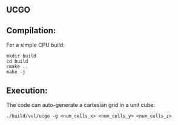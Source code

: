 UCGO
----

Compilation:
------------
For a simple CPU build:
```
mkdir build
cd build
cmake ..
make -j
```

Execution:
----------
The code can auto-generate a cartesian grid in a unit cube:
```
./build/vul/ucgo -g <num_cells_x> <num_cells_y> <num_cells_z>
```

